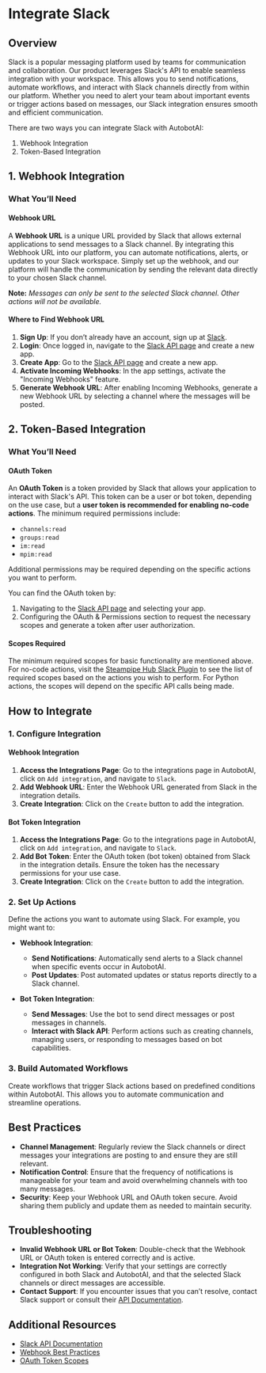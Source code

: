 # Integrate Slack

## Overview

Slack is a popular messaging platform used by teams for communication and collaboration. Our product leverages Slack's API to enable seamless integration with your workspace. This allows you to send notifications, automate workflows, and interact with Slack channels directly from within our platform. Whether you need to alert your team about important events or trigger actions based on messages, our Slack integration ensures smooth and efficient communication.

There are two ways you can integrate Slack with AutobotAI:

1. Webhook Integration
2. Token-Based Integration

## 1. Webhook Integration

### What You’ll Need

#### Webhook URL
A **Webhook URL** is a unique URL provided by Slack that allows external applications to send messages to a Slack channel. By integrating this Webhook URL into our platform, you can automate notifications, alerts, or updates to your Slack workspace. Simply set up the webhook, and our platform will handle the communication by sending the relevant data directly to your chosen Slack channel.

**Note:**
*Messages can only be sent to the selected Slack channel. Other actions will not be available.*

#### Where to Find Webhook URL
1. **Sign Up**: If you don’t already have an account, sign up at [Slack](https://slack.com/).
2. **Login**: Once logged in, navigate to the [Slack API page](https://api.slack.com/apps) and create a new app.
3. **Create App**: Go to the [Slack API page](https://api.slack.com/apps) and create a new app.
4. **Activate Incoming Webhooks**: In the app settings, activate the "Incoming Webhooks" feature.
5. **Generate Webhook URL**: After enabling Incoming Webhooks, generate a new Webhook URL by selecting a channel where the messages will be posted.

## 2. Token-Based Integration

### What You’ll Need

#### OAuth Token
An **OAuth Token** is a token provided by Slack that allows your application to interact with Slack's API. This token can be a user or bot token, depending on the use case, but a **user token is recommended for enabling no-code actions**. The minimum required permissions include:
- `channels:read`
- `groups:read`
- `im:read`
- `mpim:read`

Additional permissions may be required depending on the specific actions you want to perform.

You can find the OAuth token by:
1. Navigating to the [Slack API page](https://api.slack.com/apps) and selecting your app.
2. Configuring the OAuth & Permissions section to request the necessary scopes and generate a token after user authorization.

#### Scopes Required
The minimum required scopes for basic functionality are mentioned above. For no-code actions, visit the [Steampipe Hub Slack Plugin](https://hub.steampipe.io/plugins/turbot/slack) to see the list of required scopes based on the actions you wish to perform. For Python actions, the scopes will depend on the specific API calls being made.


## How to Integrate

### 1. Configure Integration

#### Webhook Integration

1. **Access the Integrations Page**: Go to the integrations page in AutobotAI, click on `Add integration`, and navigate to `Slack`.
2. **Add Webhook URL**: Enter the Webhook URL generated from Slack in the integration details.
3. **Create Integration**: Click on the `Create` button to add the integration.

#### Bot Token Integration

1. **Access the Integrations Page**: Go to the integrations page in AutobotAI, click on `Add integration`, and navigate to `Slack`.
2. **Add Bot Token**: Enter the OAuth token (bot token) obtained from Slack in the integration details. Ensure the token has the necessary permissions for your use case.
3. **Create Integration**: Click on the `Create` button to add the integration.

### 2. Set Up Actions

Define the actions you want to automate using Slack. For example, you might want to:

- **Webhook Integration**:
  - **Send Notifications**: Automatically send alerts to a Slack channel when specific events occur in AutobotAI.
  - **Post Updates**: Post automated updates or status reports directly to a Slack channel.

- **Bot Token Integration**:
  - **Send Messages**: Use the bot to send direct messages or post messages in channels.
  - **Interact with Slack API**: Perform actions such as creating channels, managing users, or responding to messages based on bot capabilities.

### 3. Build Automated Workflows

Create workflows that trigger Slack actions based on predefined conditions within AutobotAI. This allows you to automate communication and streamline operations.

## Best Practices

- **Channel Management**: Regularly review the Slack channels or direct messages your integrations are posting to and ensure they are still relevant.
- **Notification Control**: Ensure that the frequency of notifications is manageable for your team and avoid overwhelming channels with too many messages.
- **Security**: Keep your Webhook URL and OAuth token secure. Avoid sharing them publicly and update them as needed to maintain security.

## Troubleshooting

- **Invalid Webhook URL or Bot Token**: Double-check that the Webhook URL or OAuth token is entered correctly and is active.
- **Integration Not Working**: Verify that your settings are correctly configured in both Slack and AutobotAI, and that the selected Slack channels or direct messages are accessible.
- **Contact Support**: If you encounter issues that you can’t resolve, contact Slack support or consult their [API Documentation](https://api.slack.com/).

## Additional Resources

- [Slack API Documentation](https://api.slack.com/)
- [Webhook Best Practices](https://api.slack.com/messaging/webhooks)
- [OAuth Token Scopes](https://api.slack.com/scopes)

